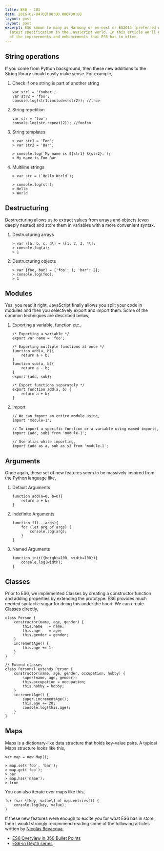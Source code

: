 ```yaml
---
title: ES6 - 101
date: 2016-02-04T00:00:00.000+00:00
layout: post
layout: post
excerpt: ES6 known to many as Harmony or es-next or ES2015 (preferred way) is the
  latest specification in the JavaScript world. In this article we'll go through some
  of the improvements and enhancements that ES6 has to offer.
---
```


## String operations

If you come from Python background, then these new additions to the String
library should easily make sense. For example,

1. Check if one string is part of another string
    ```
    var str1 = 'foobar';
    var str2 = 'foo';
    console.log(str1.includes(str2)); //true
    ```

2. String repetition
    ```
    var str = 'foo';
    console.log(str.repeat(2)); //foofoo
    ```

3. String templates
    ```
    > var str1 = 'Foo';
    > var str2 = 'Bar';

    > console.log(`My name is ${str1} ${str2}.`);
    > My name is Foo Bar
    ```

4. Multiline strings
    ```
    > var str = (`Hello World`);

    > console.log(str);
    > Hello
    > World
    ``` 

## Destructuring

Destructuring allows us to extract values from arrays and objects (even deeply nested)
and store them in variables with a more convenient syntax.

1. Destructuring arrays
    ```
    > var \[a, b, c, d\] = \[1, 2, 3, 4\];
    > console.log(a);
    > 1
    ```
1. Destructuring objects

    ```
    > var {foo, bar} = {'foo': 1; 'bar': 2};
    > console.log(foo);
    > 1
    ```

## Modules

Yes, you read it right, JavaScript finally allows you split your code in modules and then
you selectively export and import them. Some of the common techniques are described below,

1. Exporting a variable, function etc.,

    ```
    /* Exporting a variable */
    export var name = 'foo';

    /* Exporting multiple functions at once */
    function add(a, b){
        return a + b;
    }
    function sub(a, b){
        return a - b;
    }
    export {add, sub};

    /* Export functions separately */
    export function add(a, b) {
        return a + b;
    }
    ```

2. Import

    ```
    // We can import an entire module using,
    import 'module-1';

    // To import a specific function or a variable using named imports,
    import {add, sub} from 'module-1';

    // Use alias while importing,
    import {add as a, sub as s} from 'module-1';
    ```

## Arguments

Once again, these set of new features seem to be massively inspired from the
Python language like,

1. Default Arguments

    ```
    function add(a=0, b=0){
        return a + b;
    }
    ```

2. Indefinite Arguments

    ```
    function f1(...args){
        for (let arg of args) {
            console.log(arg);
        }
    }
    ```

3. Named Arguments

    ```
    function init({height=100, width=100}){
        console.log(width);
    }
    ```

## Classes

Prior to ES6, we implemented Classes by creating a constructor function
and adding properties by extending the prototype. ES6 provides much needed
syntactic sugar for doing this under the hood. We can create Classes directly,

```
class Person {
    constructor(name, age, gender) {
        this.name   = name;
        this.age    = age;
        this.gender = gender;
    }
    incrementAge() {
        this.age += 1;
    }
}

// Extend classes
class Personal extends Person {
    constructor(name, age, gender, occupation, hobby) {
        super(name, age, gender);
        this.occupation = occupation;
        this.hobby = hobby;
    }
    incrementAge() {
        super.incrementAge();
        this.age += 20;
        console.log(this.age);
    }
}
```

## Maps

Maps is a dictionary-like data structure that holds key-value pairs. A typical
Maps structure looks like this,

```
var map = new Map();

> map.set('foo', 'bar');
> map.get('foo');
> bar
> map.has('name');
> true
```

You can also iterate over maps like this,

```
for (var \[key, value\] of map.entries()) {
    console.log(key, value);
}
```

If these new features were enough to excite you for what ES6 has in store, then I
would strongly recommend reading some of the following articles written by [Nicolás Bevacqua](https://ponyfoo.com/about),

* [ES6 Overview in 350 Bullet Points](https://ponyfoo.com/articles/es6)
* [ES6-in Depth series](https://ponyfoo.com/articles/tagged/es6-in-depth)